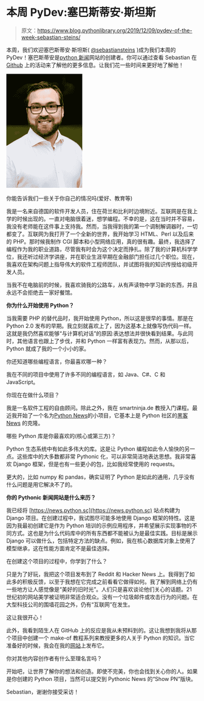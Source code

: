 # 本周 PyDev:塞巴斯蒂安·斯坦斯

> 原文：<https://www.blog.pythonlibrary.org/2019/12/09/pydev-of-the-week-sebastian-steins/>

本周，我们欢迎塞巴斯蒂安·斯坦斯( [@sebastiansteins](https://twitter.com/sebastiansteins) )成为我们本周的 PyDev！塞巴斯蒂安是[python 新闻](https://news.python.sc)网站的创建者。你可以通过查看 Sebastian 在 [Github](https://github.com/sebst) 上的活动来了解他的更多信息。让我们花一些时间来更好地了解他！

![Sebastian Steins](img/fd5c8d23d9e77eb38b30e2f7163e17f6.png)

你能告诉我们一些关于你自己的情况吗(爱好、教育等)

我是一名来自德国的软件开发人员，住在荷兰和比利时边境附近。互联网是在我上学的时候出现的。一直对电脑很着迷，想学编程。不幸的是，这在当时并不容易，我没有老师能在这件事上支持我。然而，当我得到我的第一个调制解调器时，一切都变了。互联网为我打开了一个全新的世界，我开始学习 HTML、Perl 以及后来的 PHP。那时候我制作 CGI 脚本和小型网络应用，真的很有趣。最终，我选择了编程作为我的职业道路，尽管我有时会为这个决定而挣扎。除了我的计算机科学学位，我还听过经济学讲座，并在职业生涯早期在金融部门担任过几个职位。现在，我喜欢在架构问题上指导伟大的软件工程师团队，并试图将我的知识传授给初级开发人员。

当我不在电脑前的时候，我喜欢骑我的公路车，从有声读物中学习新的东西，并且永远不会拒绝去一家好餐馆。

**你为什么开始使用 Python？**

当我需要 PHP 的替代品时，我开始使用 Python，所以这是很早的事情。那是在 Python 2.0 发布的早期。我立刻就喜欢上了，因为这基本上就像写伪代码一样。这就是我仍然喜欢能够“与计算机对话”的原因:表达想法并很快看到结果。与此同时，其他语言也跟上了步伐，并和 Python 一样富有表现力。然而，从那以后，Python 就成了我的一个小小的家。

你还知道哪些编程语言，你最喜欢哪一种？

我在不同的项目中使用了许多不同的编程语言，如 Java、C#、C 和 JavaScript。

你现在在做什么项目？

我是一名软件工程的自由顾问。除此之外，我在 smartninja.de 教授入门课程。最近我开始了一个名为[Python News](https://news.python.sc)的小项目，它基本上是 Python 社区的[黑客 News](https://news.ycombinator.com) 的克隆。

哪些 Python 库是你最喜欢的(核心或第三方)？

Python 生态系统中有如此多伟大的库。这是让 Python 编程如此令人愉快的另一点。这些库中的大多数都非常 Pythonic 化，可以非常简洁地表达思想。我非常喜欢 Django 框架，但是也有一些更小的包，比如我经常使用的 requests。

更大的，比如 numpy 和 pandas，确实证明了 Python 是如此的通用，几乎没有什么问题是用它解决不了的。

**你的 Pythonic 新闻网站是什么来历？**

我已经将 [https://news.python.sc](https://news.python.sc) 站点构建为 Django 项目。在创建过程中，我试图尽可能多地使用 Django 框架的特性。这是因为我最初创建它是作为 Python 培训的示例应用程序，并希望展示实现事物的不同方式。这也是为什么代码库中的所有东西都不能被认为是最佳实践。目标是展示 Django 可以做什么，包括特定方法的缺点。例如，我在核心数据库对象上使用了模型继承，这在性能方面肯定不是最佳选择。

在创建这个项目的过程中，你学到了什么？

只是为了好玩，我把这个项目发布到了 Reddit 和 Hacker News 上。我得到了如此多的积极反馈，以至于我想在它完成之前看看它做得如何。我了解到网络上仍有一些地方让人感觉像是“美好的旧时光”。人们只是喜欢谈论他们关心的话题。21 世纪初的网站美学被证明非常适合观众。没有一个垃圾邮件或攻击行为的问题。在大型科技公司的围墙花园之外，仍有“互联网”在发生。

这让我很开心！

此外，我看到陌生人在 GitHub 上的反应是我从未预料到的。这让我想到我将从那个项目中创建一个 make-of 教程系列来教授更多的人关于 Python 的知识。当它准备好的时候，我会在我的[网站](https://sebastiansteins.com)上发布它。

你对其他内容创作者有什么至理名言吗？

开始吧，让世界了解你的想法和创造。即使不完美，你也会找到关心你的人。如果是你创建的 Python 项目，当然可以提交到 Pythonic News 的“Show PN”版块。

Sebastian，谢谢你接受采访！